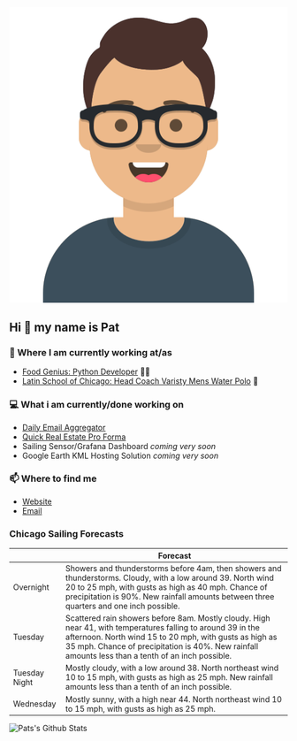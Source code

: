 [![Social banner for p-j-falconer](https://raw.githubusercontent.com/P-J-FALCONER/P-J-FALCONER/master/assets/avataaars.svg)](https://patfalconer.com/)
## Hi :wave: my name is Pat

### 💼 Where I am currently working at/as
- [Food Genius: Python Developer](https://getfoodgenius.com/) 🍔🐍
- [Latin School of Chicago: Head Coach Varisty Mens Water Polo](https://www.latinschool.org/) 🤽


### 💻 What i am currently/done working on
 - [Daily Email Aggregator](https://github.com/P-J-FALCONER/dott_daily_mail)
 - [Quick Real Estate Pro Forma](https://github.com/P-J-FALCONER/henry)
 - Sailing Sensor/Grafana Dashboard *coming very soon*
 - Google Earth KML Hosting Solution *coming very soon*

### 📫 Where to find me
 - [Website](https://patfalconer.com/)
 - [Email](mailto:patrick.j.falconer@gmail.com)


### Chicago Sailing Forecasts
|   | Forecast  |
|---|---|
| Overnight | Showers and thunderstorms before 4am, then showers and thunderstorms. Cloudy, with a low around 39. North wind 20 to 25 mph, with gusts as high as 40 mph. Chance of precipitation is 90%. New rainfall amounts between three quarters and one inch possible. |
| Tuesday | Scattered rain showers before 8am. Mostly cloudy. High near 41, with temperatures falling to around 39 in the afternoon. North wind 15 to 20 mph, with gusts as high as 35 mph. Chance of precipitation is 40%. New rainfall amounts less than a tenth of an inch possible. |
| Tuesday Night | Mostly cloudy, with a low around 38. North northeast wind 10 to 15 mph, with gusts as high as 25 mph. New rainfall amounts less than a tenth of an inch possible. |
| Wednesday | Mostly sunny, with a high near 44. North northeast wind 10 to 15 mph, with gusts as high as 25 mph. |

![Pats's Github Stats](https://github-readme-stats.vercel.app/api?username=p-j-falconer&show_icons=true&theme=radical)
